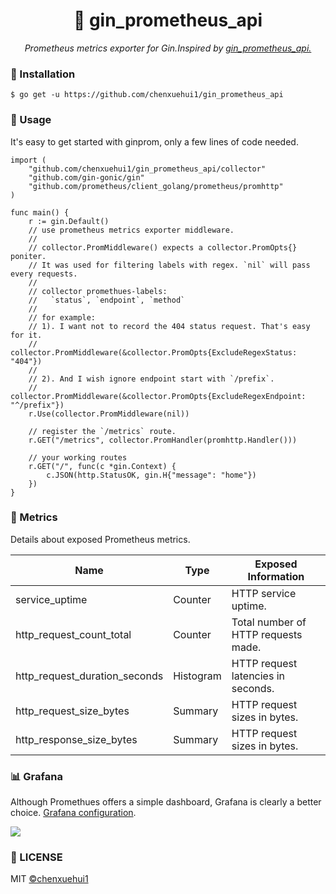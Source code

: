 <h1 align="center">📡 gin_prometheus_api</h1>
<p align="center">
    <em>Prometheus metrics exporter for Gin.Inspired by <a href="https://github.com/chenxuehui1/gin_prometheus_api">gin_prometheus_api.</a></em>
</p>

### 🔰 Installation

```shell
$ go get -u https://github.com/chenxuehui1/gin_prometheus_api
```

### 📝 Usage

It's easy to get started with ginprom, only a few lines of code needed.

```golang
import (
	"github.com/chenxuehui1/gin_prometheus_api/collector"
	"github.com/gin-gonic/gin"
	"github.com/prometheus/client_golang/prometheus/promhttp"
)

func main() {
    r := gin.Default()
	// use prometheus metrics exporter middleware.
	//
	// collector.PromMiddleware() expects a collector.PromOpts{} poniter.
	// It was used for filtering labels with regex. `nil` will pass every requests.
	//
	// collector promethues-labels: 
	//   `status`, `endpoint`, `method`
	//
	// for example:
	// 1). I want not to record the 404 status request. That's easy for it.
	// collector.PromMiddleware(&collector.PromOpts{ExcludeRegexStatus: "404"})
	//
	// 2). And I wish ignore endpoint start with `/prefix`.
	// collector.PromMiddleware(&collector.PromOpts{ExcludeRegexEndpoint: "^/prefix"})
	r.Use(collector.PromMiddleware(nil))

    // register the `/metrics` route.
	r.GET("/metrics", collector.PromHandler(promhttp.Handler()))

    // your working routes
	r.GET("/", func(c *gin.Context) {
		c.JSON(http.StatusOK, gin.H{"message": "home"})
    })
}
```

### 🎉 Metrics

Details about exposed Prometheus metrics.

| Name | Type | Exposed Information |
| ---- | ---- | ---------------------|
| service_uptime						| Counter	| HTTP service uptime. |
| http_request_count_total		        | Counter	| Total number of HTTP requests made. |
| http_request_duration_seconds         | Histogram | HTTP request latencies in seconds. |
| http_request_size_bytes 		        | Summary	| HTTP request sizes in bytes. |
| http_response_size_bytes 		        | Summary	|HTTP request sizes in bytes. |


### 📊 Grafana

Although Promethues offers a simple dashboard, Grafana is clearly a better choice. [Grafana configuration](./ginprom-service.json).

![](https://user-images.githubusercontent.com/19553554/65812184-19a5a000-e1f6-11e9-8881-e0c260196bc9.png)


### 📃 LICENSE

MIT [©chenxuehui1](https://github.com/chenxuehui1)
